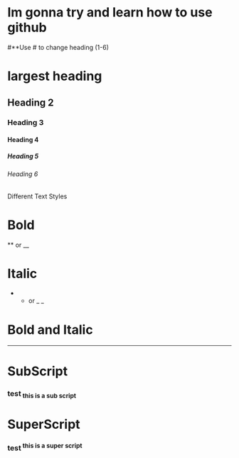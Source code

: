# Im gonna try and learn how to use github

#**Use # to change heading (1-6)

# largest heading
## Heading 2
### Heading 3
#### Heading 4
##### Heading 5
###### Heading 6

Different Text Styles

# Bold
** or __

# Italic
* * or _ _

# Bold and Italic
***

# SubScript
<sub> </sub>
### test<sub> this is a sub script </sub>

# SuperScript
<sup> </sup>
### test<sup> this is a super script </sup>
